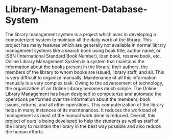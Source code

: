 # Library-Management-Database-System
The library management system is a project which aims in developing a computerized system to maintain all the daily work of the library. This project has many features which are generally not available in normal library management systems like a search book using book title, author name, or ISBN (International Standard Book Number), loan book, reserve book, etc. Online Library Management System is a system that maintains the information about the books present in the library, their authors, the members of the library to whom books are issued, library staff, and all.  This is very difficult to organize manually. Maintenance of all this information manually is a very complex task. Owing to the advancement of technology, the organization of an Online Library becomes much simple. The Online Library Management has been designed to computerize and automate the operations performed over the information about the members, book issues, returns, and all other operations. This computerization of the library helps in many instances of its maintenances. It reduces the workload of management as most of the manual work done is reduced. Overall, this project of ours is being developed to help the students as well as staff of the library to maintain the library in the best way possible and also reduce the human efforts.
